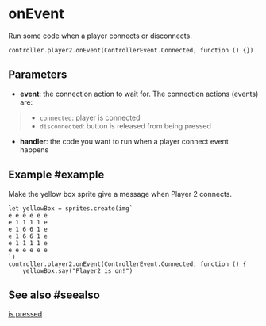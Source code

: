 # onEvent

Run some code when a player connects or disconnects.

```sig
controller.player2.onEvent(ControllerEvent.Connected, function () {})
```

## Parameters

* **event**: the connection action to wait for. The connection actions (events) are:
> * ``connected``: player is connected
> * ``disconnected``: button is released from being pressed
* **handler**: the code you want to run when a player connect event happens

## Example #example

Make the yellow box sprite give a message when Player 2 connects.

```blocks
let yellowBox = sprites.create(img`
e e e e e e
e 1 1 1 1 e
e 1 6 6 1 e
e 1 6 6 1 e
e 1 1 1 1 e
e e e e e e
`)
controller.player2.onEvent(ControllerEvent.Connected, function () {
    yellowBox.say("Player2 is on!")
```

## See also #seealso

[is pressed](/reference/controller/on-button-event)
